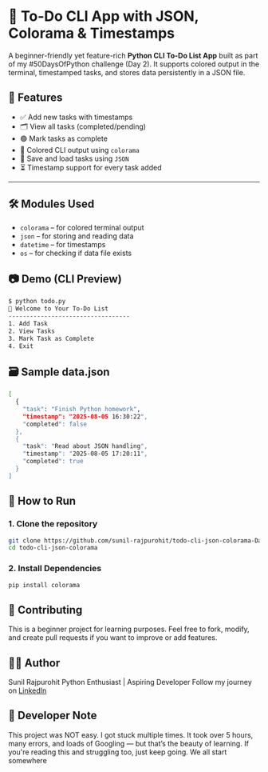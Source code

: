 # 📝 To-Do CLI App with JSON, Colorama & Timestamps

A beginner-friendly yet feature-rich **Python CLI To-Do List App** built as part of my #50DaysOfPython challenge (Day 2). It supports colored output in the terminal, timestamped tasks, and stores data persistently in a JSON file.

## 📌 Features

- ✅ Add new tasks with timestamps
- 🗂️ View all tasks (completed/pending)
- 🟢 Mark tasks as complete
- 🧠 Colored CLI output using `colorama`
- 💾 Save and load tasks using `JSON`
- ⏳ Timestamp support for every task added

---

## 🛠️ Modules Used

- `colorama` – for colored terminal output  
- `json` – for storing and reading data  
- `datetime` – for timestamps  
- `os` – for checking if data file exists


## 📷 Demo (CLI Preview)

```bash
$ python todo.py
📝 Welcome to Your To-Do List
----------------------------------
1. Add Task
2. View Tasks
3. Mark Task as Complete
4. Exit
```
## 🗃 Sample data.json
```bash
[
  {
    "task": "Finish Python homework",
    "timestamp": "2025-08-05 16:30:22",
    "completed": false
  },
  {
    "task": "Read about JSON handling",
    "timestamp": "2025-08-05 17:20:11",
    "completed": true
  }
]
```

## 🚀 How to Run

### 1. Clone the repository

```bash
git clone https://github.com/sunil-rajpurohit/todo-cli-json-colorama-Day2.git
cd todo-cli-json-colorama


```

### 2. Install Dependencies
```bash
pip install colorama
```

## 🤝 Contributing
This is a beginner project for learning purposes. Feel free to fork, modify, and create pull requests if you want to improve or add features.

## 👨‍💻 Author
Sunil Rajpurohit
Python Enthusiast | Aspiring Developer
Follow my journey on [LinkedIn](www.linkedin.com/in/sunil-rajpurohit)

## 💬 Developer Note
This project was NOT easy. I got stuck multiple times.
It took over 5 hours, many errors, and loads of Googling — but that’s the beauty of learning.
If you're reading this and struggling too, just keep going. We all start somewhere
